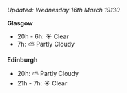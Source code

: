*Updated: Wednesday 16th March 19:30*

**Glasgow**

* 20h - 6h: :sunny: Clear
* 7h: :partly_sunny: Partly Cloudy

**Edinburgh**

* 20h: :partly_sunny: Partly Cloudy
* 21h - 7h: :sunny: Clear

